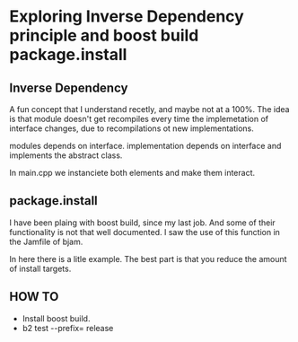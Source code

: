 # Exploring Inverse Dependency principle and boost build package.install

## Inverse Dependency

A fun concept that I understand recetly, and maybe not at a 100%.
The idea is that module doesn't get recompiles every time the implemetation 
of interface changes, due to recompilations ot new implementations.

modules depends on interface.
implementation depends on interface and implements the abstract class.

In main.cpp we instanciete both elements and make them interact.

## package.install

I have been plaing with boost build, since my last job. And some of their functionality is 
not that well documented. I saw the use of this function in the Jamfile of bjam.

In here there is a litle example. The best part is that you reduce the amount of install targets.

## HOW TO

 - Install boost build.
 - b2 test --prefix=<destination> release
